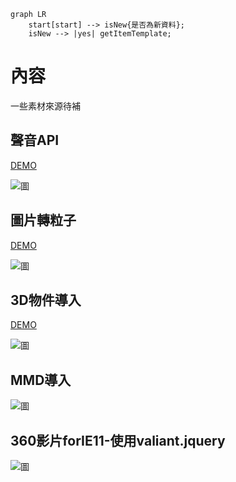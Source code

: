 
```mermaid
graph LR
    start[start] --> isNew{是否為新資料};
    isNew --> |yes| getItemTemplate;

```


# 內容

一些素材來源待補

## 聲音API

[DEMO](http://lauraluo.github.io/webGL-demo/audio.html)

![圖](http://lauraluo.github.io/webGL-demo/images/audio.gif?v=2)

## 圖片轉粒子

[DEMO](http://lauraluo.github.io/webGL-demo/particle.html)

![圖](http://lauraluo.github.io/webGL-demo/images/pr.gif?v=2)

## 3D物件導入

[DEMO](http://lauraluo.github.io/webGL-demo/import)

![圖](http://lauraluo.github.io/webGL-demo/images/import.gif?v=2)

## MMD導入
![圖](http://lauraluo.github.io/webGL-demo/images/mmd.gif?v=2)

## 360影片forIE11-使用valiant.jquery
![圖](http://lauraluo.github.io/webGL-demo/images/360.gif?v=2)

